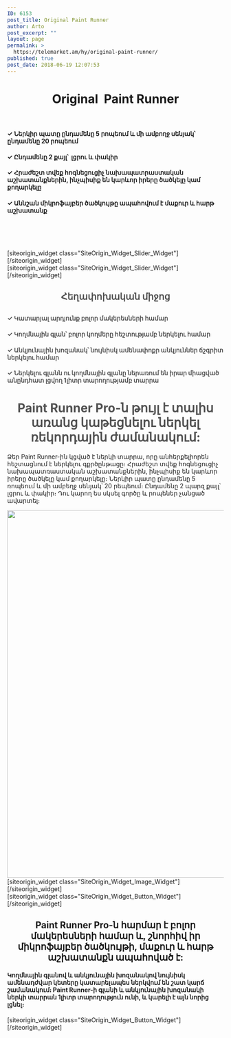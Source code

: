 ```yaml
---
ID: 6153
post_title: Original Paint Runner
author: Arto
post_excerpt: ""
layout: page
permalink: >
  https://telemarket.am/hy/original-paint-runner/
published: true
post_date: 2018-06-19 12:07:53
---
```

<div id="pl-6153"  class="panel-layout" ><div id="pg-6153-0"  class="panel-grid panel-no-style"  data-style="{&quot;background_image_attachment&quot;:false,&quot;background_display&quot;:&quot;tile&quot;,&quot;bottom_margin&quot;:&quot;15px&quot;,&quot;cell_alignment&quot;:&quot;flex-start&quot;}" ><div id="pgc-6153-0-0"  class="panel-grid-cell"  data-weight="0.311494252874" ><div id="panel-6153-0-0-0" class="so-panel widget widget_sow-editor panel-first-child panel-last-child" data-index="0" data-style="{&quot;background_image_attachment&quot;:false,&quot;background_display&quot;:&quot;tile&quot;}" ><div class="so-widget-sow-editor so-widget-sow-editor-base">
<div class="siteorigin-widget-tinymce textwidget">
	<h2 style="text-align: center;"></h2>
<h2 style="text-align: center;"></h2>
<h2 style="text-align: center;"></h2>
<h2 style="text-align: center;"></h2>
<h2 style="text-align: center;"></h2>
<h1 style="text-align: center;">Original  Paint Runner</h1>
&nbsp;
<h4>✓  Ներկիր պատը ընդամենը 5 րոպեում և մի ամբողջ սենյակ՝ ընդամենը 20 րոպեում</h4>
<h4>✓  Ընդամենը 2 քայլ՝  լցրու և փակիր</h4>
<h4>✓  Հրաժեշտ տվեք հոգնեցուցիչ նախապատրաստական աշխատանքներին, ինչպիսիք են կարևոր իրերը ծածկելը կամ քողարկելը</h4>
<h4>✓  Աննշան միկրոֆայբեր ծածկույթը ապահովում է մաքուր և հարթ աշխատանք</h4>
<h4></h4>
&nbsp;

&nbsp;</div>
</div></div></div><div id="pgc-6153-0-1"  class="panel-grid-cell"  data-weight="0.688505747126" ><div id="panel-6153-0-1-0" class="so-panel widget widget_sow-slider panel-first-child panel-last-child" data-index="1" data-style="{&quot;background_image_attachment&quot;:false,&quot;background_display&quot;:&quot;tile&quot;}" >[siteorigin_widget class="SiteOrigin_Widget_Slider_Widget"]<input type="hidden" value="{&quot;instance&quot;:{&quot;frames&quot;:[{&quot;background_image&quot;:6472,&quot;background_image_fallback&quot;:&quot;http:\/\/layouts.siteorigin.com\/wp-content\/uploads\/2015\/08\/furniture-802034_1280.jpg#1280x853&quot;,&quot;background_color&quot;:false,&quot;background_image_type&quot;:&quot;cover&quot;,&quot;foreground_image&quot;:0,&quot;foreground_image_fallback&quot;:&quot;&quot;,&quot;url&quot;:&quot;&quot;,&quot;background_videos&quot;:[],&quot;new_window&quot;:false},{&quot;background_image&quot;:6473,&quot;background_image_fallback&quot;:&quot;http:\/\/layouts.siteorigin.com\/wp-content\/uploads\/2015\/08\/furniture-802031_1280.jpg#1280x853&quot;,&quot;background_color&quot;:false,&quot;background_image_type&quot;:&quot;cover&quot;,&quot;foreground_image&quot;:0,&quot;foreground_image_fallback&quot;:&quot;&quot;,&quot;url&quot;:&quot;&quot;,&quot;background_videos&quot;:[],&quot;new_window&quot;:false}],&quot;controls&quot;:{&quot;speed&quot;:800,&quot;timeout&quot;:8000,&quot;nav_color_hex&quot;:&quot;#FFFFFF&quot;,&quot;nav_style&quot;:&quot;thin&quot;,&quot;nav_size&quot;:25,&quot;so_field_container_state&quot;:&quot;open&quot;,&quot;swipe&quot;:false},&quot;_sow_form_id&quot;:&quot;2919511575b2a13cfc44fd311357115&quot;,&quot;_sow_form_timestamp&quot;:&quot;1529484348884&quot;},&quot;args&quot;:{&quot;before_widget&quot;:&quot;&lt;div id=\&quot;panel-6153-0-1-0\&quot; class=\&quot;so-panel widget widget_sow-slider panel-first-child panel-last-child\&quot; data-index=\&quot;1\&quot; data-style=\&quot;{&amp;quot;background_image_attachment&amp;quot;:false,&amp;quot;background_display&amp;quot;:&amp;quot;tile&amp;quot;}\&quot; &gt;&quot;,&quot;after_widget&quot;:&quot;&lt;\/div&gt;&quot;,&quot;before_title&quot;:&quot;&lt;h3 class=\&quot;widget-title\&quot;&gt;&quot;,&quot;after_title&quot;:&quot;&lt;\/h3&gt;&quot;,&quot;widget_id&quot;:&quot;widget-0-1-0&quot;}}" />[/siteorigin_widget]</div></div></div><div id="pg-6153-1"  class="panel-grid panel-no-style"  data-style="{&quot;background_image_attachment&quot;:false,&quot;background_display&quot;:&quot;tile&quot;,&quot;bottom_margin&quot;:&quot;15px&quot;,&quot;cell_alignment&quot;:&quot;flex-start&quot;}" ><div id="pgc-6153-1-0"  class="panel-grid-cell"  data-weight="0.7" ><div id="panel-6153-1-0-0" class="so-panel widget widget_sow-slider panel-first-child panel-last-child" data-index="2" data-style="{&quot;background_image_attachment&quot;:false,&quot;background_display&quot;:&quot;tile&quot;}" >[siteorigin_widget class="SiteOrigin_Widget_Slider_Widget"]<input type="hidden" value="{&quot;instance&quot;:{&quot;frames&quot;:[{&quot;background_image&quot;:6473,&quot;background_image_fallback&quot;:&quot;http:\/\/layouts.siteorigin.com\/wp-content\/uploads\/2015\/08\/couch-447484_1280.jpg#1280x853&quot;,&quot;background_color&quot;:false,&quot;background_image_type&quot;:&quot;cover&quot;,&quot;foreground_image&quot;:0,&quot;foreground_image_fallback&quot;:&quot;&quot;,&quot;url&quot;:&quot;&quot;,&quot;background_videos&quot;:[],&quot;new_window&quot;:false}],&quot;controls&quot;:{&quot;speed&quot;:800,&quot;timeout&quot;:8000,&quot;nav_color_hex&quot;:&quot;#FFFFFF&quot;,&quot;nav_style&quot;:&quot;thin&quot;,&quot;nav_size&quot;:25,&quot;so_field_container_state&quot;:&quot;open&quot;,&quot;swipe&quot;:false},&quot;_sow_form_id&quot;:&quot;4696263545b2a1444326a8793015373&quot;,&quot;_sow_form_timestamp&quot;:&quot;1529485889461&quot;},&quot;args&quot;:{&quot;before_widget&quot;:&quot;&lt;div id=\&quot;panel-6153-1-0-0\&quot; class=\&quot;so-panel widget widget_sow-slider panel-first-child panel-last-child\&quot; data-index=\&quot;2\&quot; data-style=\&quot;{&amp;quot;background_image_attachment&amp;quot;:false,&amp;quot;background_display&amp;quot;:&amp;quot;tile&amp;quot;}\&quot; &gt;&quot;,&quot;after_widget&quot;:&quot;&lt;\/div&gt;&quot;,&quot;before_title&quot;:&quot;&lt;h3 class=\&quot;widget-title\&quot;&gt;&quot;,&quot;after_title&quot;:&quot;&lt;\/h3&gt;&quot;,&quot;widget_id&quot;:&quot;widget-1-0-0&quot;}}" />[/siteorigin_widget]</div></div><div id="pgc-6153-1-1"  class="panel-grid-cell"  data-weight="0.3" ><div id="panel-6153-1-1-0" class="so-panel widget widget_sow-editor panel-first-child panel-last-child" data-index="3" data-style="{&quot;background_image_attachment&quot;:false,&quot;background_display&quot;:&quot;tile&quot;}" ><div class="so-widget-sow-editor so-widget-sow-editor-base">
<div class="siteorigin-widget-tinymce textwidget">
	<h2 style="text-align: center;"></h2>
<h2 style="text-align: center;"></h2>
<h2 style="text-align: center;"><span style="color: #515151;">Հեղափոխական միջոց</span></h2>
<h2 style="text-align: center;"></h2>
<h4><span style="color: #515151;">✓  Կատարյալ արդյունք բոլոր մակերեսների համար</span></h4>
<h4><span style="color: #515151;">✓  Կողմնային գլան՝ բոլոր կողմերը հեշտությամբ ներկելու համար</span></h4>
<h4><span style="color: #515151;">✓  Անկյունային խոզանակ՝ նույնիսկ ամենափոքր անկյուններ ճշգրիտ ներկելու համար</span></h4>
<h4><span style="color: #515151;">✓  Ներկելու գլանն ու կողմնային գլանը ներառում են իրար միացված անընդհատ լցվող 1լիտր տարողությամբ տարրա</span></h4></div>
</div></div></div></div><div id="pg-6153-2"  class="panel-grid panel-has-style"  data-style="{&quot;padding&quot;:&quot;40px 0px&quot;,&quot;background_image_attachment&quot;:false,&quot;background_display&quot;:&quot;tile&quot;,&quot;bottom_margin&quot;:&quot;15px&quot;,&quot;cell_alignment&quot;:&quot;flex-start&quot;}" ><div class="panel-row-style panel-row-style-for-6153-2" ><div id="pgc-6153-2-0"  class="panel-grid-cell"  data-weight="1" ><div id="panel-6153-2-0-0" class="so-panel widget widget_sow-editor panel-first-child panel-last-child" data-index="4" data-style="{&quot;background_image_attachment&quot;:false,&quot;background_display&quot;:&quot;tile&quot;}" ><div class="so-widget-sow-editor so-widget-sow-editor-base">
<div class="siteorigin-widget-tinymce textwidget">
	<h1 class="sow-headline" style="text-align: center;"><span style="color: #515151;">Paint Runner Pro-ն թույլ է տալիս առանց կաթեցնելու ներկել ռեկորդային ժամանակում:</span></h1>
<p>Ձեր Paint Runner-ին կցված է ներկի տարրա, որը անհերքելիորեն հեշտացնում է ներկելու գքրծընթացը։ Հրաժեշտ տվեք հոգնեցուցիչ նախապատռաստական աշխատանքներին, ինչպիսիք են կարևոր իրերը ծածկելը կամ քողարկելը։ Ներկիր պատը ընդամենը 5 ռոպեում և մի ամբեղջ սենյակ՝ 20 րեպեում։ Ընդամենը 2 պարզ քայլ՝ լցրու և փակիր։ Դու կարող ես սկսել գործը և րոպեներ չանցած ավարտել։</p>
</div>
</div></div></div></div></div><div id="pg-6153-3"  class="panel-grid panel-no-style"  data-style="{&quot;background_image_attachment&quot;:false,&quot;background_display&quot;:&quot;tile&quot;,&quot;bottom_margin&quot;:&quot;15px&quot;,&quot;cell_alignment&quot;:&quot;flex-start&quot;}"  data-ratio="1"  data-ratio-direction="right" ><div id="pgc-6153-3-0"  class="panel-grid-cell"  data-weight="0.684863013699" ><div id="panel-6153-3-0-0" class="so-panel widget widget_sow-editor panel-first-child panel-last-child" data-index="5" data-style="{&quot;background_image_attachment&quot;:false,&quot;background_display&quot;:&quot;tile&quot;}" ><div class="so-widget-sow-editor so-widget-sow-editor-base">
<div class="siteorigin-widget-tinymce textwidget">
	<img class="alignnone size-full wp-image-6475" src="http://telemarket.am/wp-content/uploads/2018/06/4-2.png" alt="" width="1280" height="853" /></div>
</div></div></div><div id="pgc-6153-3-1"  class="panel-grid-cell"  data-weight="0.315136986301" ><div id="panel-6153-3-1-0" class="so-panel widget widget_sow-image panel-first-child" data-index="6" data-style="{&quot;background_image_attachment&quot;:false,&quot;background_display&quot;:&quot;tile&quot;}" >[siteorigin_widget class="SiteOrigin_Widget_Image_Widget"]<input type="hidden" value="{&quot;instance&quot;:{&quot;image&quot;:6476,&quot;image_fallback&quot;:&quot;http:\/\/layouts.siteorigin.com\/wp-content\/uploads\/2015\/10\/Everest-Iphone.png#250x500&quot;,&quot;size&quot;:&quot;large&quot;,&quot;align&quot;:&quot;default&quot;,&quot;title_align&quot;:&quot;default&quot;,&quot;title&quot;:&quot;&quot;,&quot;title_position&quot;:&quot;hidden&quot;,&quot;alt&quot;:&quot;&quot;,&quot;url&quot;:&quot;&quot;,&quot;bound&quot;:true,&quot;_sow_form_id&quot;:&quot;2306880025b2a148649084206514037&quot;,&quot;_sow_form_timestamp&quot;:&quot;1529484435860&quot;,&quot;new_window&quot;:false,&quot;full_width&quot;:false},&quot;args&quot;:{&quot;before_widget&quot;:&quot;&lt;div id=\&quot;panel-6153-3-1-0\&quot; class=\&quot;so-panel widget widget_sow-image panel-first-child\&quot; data-index=\&quot;6\&quot; data-style=\&quot;{&amp;quot;background_image_attachment&amp;quot;:false,&amp;quot;background_display&amp;quot;:&amp;quot;tile&amp;quot;}\&quot; &gt;&quot;,&quot;after_widget&quot;:&quot;&lt;\/div&gt;&quot;,&quot;before_title&quot;:&quot;&lt;h3 class=\&quot;widget-title\&quot;&gt;&quot;,&quot;after_title&quot;:&quot;&lt;\/h3&gt;&quot;,&quot;widget_id&quot;:&quot;widget-3-1-0&quot;}}" />[/siteorigin_widget]</div><div id="panel-6153-3-1-1" class="so-panel widget widget_sow-button panel-last-child" data-index="7" data-style="{&quot;background_image_attachment&quot;:false,&quot;background_display&quot;:&quot;tile&quot;,&quot;margin&quot;:&quot;0px 0px 0px 0px&quot;}" >[siteorigin_widget class="SiteOrigin_Widget_Button_Widget"]<input type="hidden" value="{&quot;instance&quot;:{&quot;text&quot;:&quot;\u054a\u0561\u057f\u057e\u056b\u0580\u0565\u0584 \u0540\u0565\u0576\u0581 \u0540\u056b\u0574\u0561&quot;,&quot;url&quot;:&quot;http:\/\/telemarket.am\/hy\/cart\/?add-to-cart=6589&quot;,&quot;button_icon&quot;:{&quot;icon_selected&quot;:&quot;fontawesome-cart-plus&quot;,&quot;icon_color&quot;:false,&quot;icon&quot;:0,&quot;icon_placement&quot;:&quot;left&quot;,&quot;so_field_container_state&quot;:&quot;open&quot;},&quot;design&quot;:{&quot;width&quot;:false,&quot;width_unit&quot;:&quot;px&quot;,&quot;align&quot;:&quot;center&quot;,&quot;theme&quot;:&quot;wire&quot;,&quot;button_color&quot;:false,&quot;text_color&quot;:false,&quot;hover&quot;:true,&quot;font&quot;:&quot;default&quot;,&quot;font_size&quot;:&quot;1&quot;,&quot;rounding&quot;:&quot;0.25&quot;,&quot;padding&quot;:&quot;1&quot;,&quot;so_field_container_state&quot;:&quot;open&quot;},&quot;attributes&quot;:{&quot;id&quot;:&quot;&quot;,&quot;classes&quot;:&quot;&quot;,&quot;title&quot;:&quot;&quot;,&quot;onclick&quot;:&quot;&quot;,&quot;rel&quot;:&quot;&quot;,&quot;so_field_container_state&quot;:&quot;closed&quot;},&quot;_sow_form_id&quot;:&quot;7833040805b5094a5a5cde554335903&quot;,&quot;_sow_form_timestamp&quot;:&quot;&quot;,&quot;new_window&quot;:false},&quot;args&quot;:{&quot;before_widget&quot;:&quot;&lt;div id=\&quot;panel-6153-3-1-1\&quot; class=\&quot;so-panel widget widget_sow-button panel-last-child\&quot; data-index=\&quot;7\&quot; data-style=\&quot;{&amp;quot;background_image_attachment&amp;quot;:false,&amp;quot;background_display&amp;quot;:&amp;quot;tile&amp;quot;,&amp;quot;margin&amp;quot;:&amp;quot;0px 0px 0px 0px&amp;quot;}\&quot; &gt;&quot;,&quot;after_widget&quot;:&quot;&lt;\/div&gt;&quot;,&quot;before_title&quot;:&quot;&lt;h3 class=\&quot;widget-title\&quot;&gt;&quot;,&quot;after_title&quot;:&quot;&lt;\/h3&gt;&quot;,&quot;widget_id&quot;:&quot;widget-3-1-1&quot;}}" />[/siteorigin_widget]</div></div></div><div id="pg-6153-4"  class="panel-grid panel-no-style"  data-style="{&quot;background_image_attachment&quot;:false,&quot;background_display&quot;:&quot;tile&quot;,&quot;bottom_margin&quot;:&quot;15px&quot;,&quot;cell_alignment&quot;:&quot;flex-start&quot;}" ><div id="pgc-6153-4-0"  class="panel-grid-cell"  data-weight="1" ><div id="panel-6153-4-0-0" class="so-panel widget widget_sow-editor panel-first-child" data-index="8" data-style="{&quot;background_image_attachment&quot;:false,&quot;background_display&quot;:&quot;tile&quot;}" ><div class="so-widget-sow-editor so-widget-sow-editor-base">
<div class="siteorigin-widget-tinymce textwidget">
	<h2 style="text-align: center;">Paint Runner Pro-ն հարմար է բոլոր մակերեսների համար և, շնորհիվ իր միկրոֆայբեր ծածկույթի, մաքուր և հարթ աշխատանքն ապահոված է:</h2>
<h4>Կողմնային գլանով և անկյունային խոզանակով նույնիսկ ամենադժվար կետերը կատարելապես ներկվում են շատ կարճ շամանակում։ Paint Runner-ի գլանի և անկյունային խոզանակի ներկի տարրան 1լիտր տարողություն ունի, և կարելի է այն նորից լցնել։</h4></div>
</div></div><div id="panel-6153-4-0-1" class="so-panel widget widget_sow-button panel-last-child" data-index="9" data-style="{&quot;background_image_attachment&quot;:false,&quot;background_display&quot;:&quot;tile&quot;,&quot;margin&quot;:&quot;0px 0px 0px 0px&quot;}" >[siteorigin_widget class="SiteOrigin_Widget_Button_Widget"]<input type="hidden" value="{&quot;instance&quot;:{&quot;text&quot;:&quot;\u054a\u0561\u057f\u057e\u056b\u0580\u0565\u0584 \u0540\u0565\u0576\u0581 \u0540\u056b\u0574\u0561&quot;,&quot;url&quot;:&quot;http:\/\/telemarket.am\/hy\/cart\/?add-to-cart=6589&quot;,&quot;button_icon&quot;:{&quot;icon_selected&quot;:&quot;fontawesome-cart-plus&quot;,&quot;icon_color&quot;:false,&quot;icon&quot;:0,&quot;icon_placement&quot;:&quot;left&quot;,&quot;so_field_container_state&quot;:&quot;open&quot;},&quot;design&quot;:{&quot;width&quot;:false,&quot;width_unit&quot;:&quot;px&quot;,&quot;align&quot;:&quot;center&quot;,&quot;theme&quot;:&quot;wire&quot;,&quot;button_color&quot;:false,&quot;text_color&quot;:false,&quot;hover&quot;:true,&quot;font&quot;:&quot;default&quot;,&quot;font_size&quot;:&quot;1&quot;,&quot;rounding&quot;:&quot;0.25&quot;,&quot;padding&quot;:&quot;1&quot;,&quot;so_field_container_state&quot;:&quot;open&quot;},&quot;attributes&quot;:{&quot;id&quot;:&quot;&quot;,&quot;classes&quot;:&quot;&quot;,&quot;title&quot;:&quot;&quot;,&quot;onclick&quot;:&quot;&quot;,&quot;rel&quot;:&quot;&quot;,&quot;so_field_container_state&quot;:&quot;closed&quot;},&quot;_sow_form_id&quot;:&quot;14895240035b28d4cc16283120349345&quot;,&quot;_sow_form_timestamp&quot;:&quot;1529500663661&quot;,&quot;new_window&quot;:false},&quot;args&quot;:{&quot;before_widget&quot;:&quot;&lt;div id=\&quot;panel-6153-4-0-1\&quot; class=\&quot;so-panel widget widget_sow-button panel-last-child\&quot; data-index=\&quot;9\&quot; data-style=\&quot;{&amp;quot;background_image_attachment&amp;quot;:false,&amp;quot;background_display&amp;quot;:&amp;quot;tile&amp;quot;,&amp;quot;margin&amp;quot;:&amp;quot;0px 0px 0px 0px&amp;quot;}\&quot; &gt;&quot;,&quot;after_widget&quot;:&quot;&lt;\/div&gt;&quot;,&quot;before_title&quot;:&quot;&lt;h3 class=\&quot;widget-title\&quot;&gt;&quot;,&quot;after_title&quot;:&quot;&lt;\/h3&gt;&quot;,&quot;widget_id&quot;:&quot;widget-4-0-1&quot;}}" />[/siteorigin_widget]</div></div></div></div>